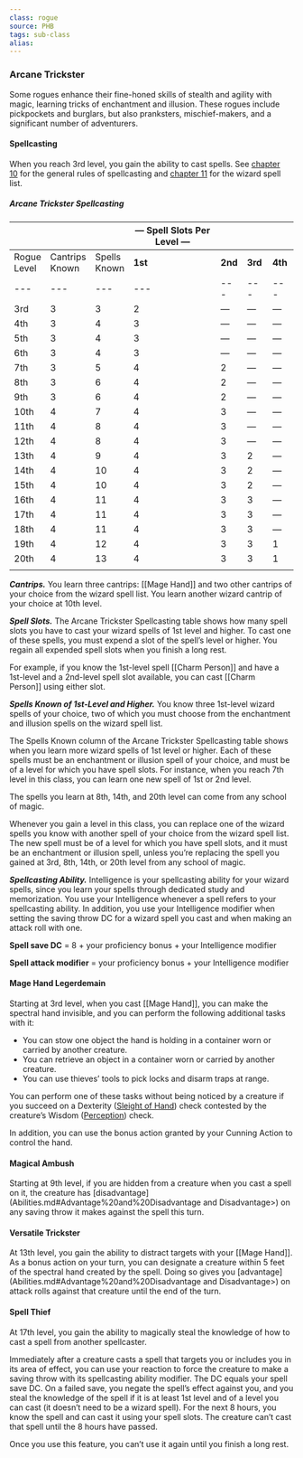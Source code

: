 ```yaml
---
class: rogue
source: PHB
tags: sub-class
alias:
---
```

### Arcane Trickster

Some rogues enhance their fine-honed skills of stealth and agility with magic, learning tricks of enchantment and illusion. These rogues include pickpockets and burglars, but also pranksters, mischief-makers, and a significant number of adventurers.

#### Spellcasting

When you reach 3rd level, you gain the ability to cast spells. See [chapter 10](https://www.dndbeyond.com/sources/phb/spellcasting) for the general rules of spellcasting and [chapter 11](https://www.dndbeyond.com/sources/phb/spells#WizardSpells) for the wizard spell list.

##### Arcane Trickster Spellcasting
|                  |                     |                   | — Spell Slots Per Level — |         |         |         |
| ---------------- | ------------------- | ----------------- | ------------------------- | ------- | ------- | ------- |
| Rogue  <br>Level | Cantrips  <br>Known | Spells  <br>Known | **1st**                   | **2nd** | **3rd** | **4th** |
| ---              | ---                 | ---               | ---                       | ---     | ---     | ---     |
| 3rd              | 3                   | 3                 | 2                         | —       | —       | —       |
| 4th              | 3                   | 4                 | 3                         | —       | —       | —       |
| 5th              | 3                   | 4                 | 3                         | —       | —       | —       |
| 6th              | 3                   | 4                 | 3                         | —       | —       | —       |
| 7th              | 3                   | 5                 | 4                         | 2       | —       | —       |
| 8th              | 3                   | 6                 | 4                         | 2       | —       | —       |
| 9th              | 3                   | 6                 | 4                         | 2       | —       | —       |
| 10th             | 4                   | 7                 | 4                         | 3       | —       | —       |
| 11th             | 4                   | 8                 | 4                         | 3       | —       | —       |
| 12th             | 4                   | 8                 | 4                         | 3       | —       | —       |
| 13th             | 4                   | 9                 | 4                         | 3       | 2       | —       |
| 14th             | 4                   | 10                | 4                         | 3       | 2       | —       |
| 15th             | 4                   | 10                | 4                         | 3       | 2       | —       |
| 16th             | 4                   | 11                | 4                         | 3       | 3       | —       |
| 17th             | 4                   | 11                | 4                         | 3       | 3       | —       |
| 18th             | 4                   | 11                | 4                         | 3       | 3       | —       |
| 19th             | 4                   | 12                | 4                         | 3       | 3       | 1       |
| 20th             | 4                   | 13                | 4                         | 3       | 3       | 1       |
|                  |                     |                   |                           |         |         |         |

_**Cantrips.**_ You learn three cantrips: [[Mage Hand]] and two other cantrips of your choice from the wizard spell list. You learn another wizard cantrip of your choice at 10th level.

_**Spell Slots.**_ The Arcane Trickster Spellcasting table shows how many spell slots you have to cast your wizard spells of 1st level and higher. To cast one of these spells, you must expend a slot of the spell’s level or higher. You regain all expended spell slots when you finish a long rest.

For example, if you know the 1st-level spell [[Charm Person]] and have a 1st-level and a 2nd-level spell slot available, you can cast [[Charm Person]] using either slot.

_**Spells Known of 1st-Level and Higher.**_ You know three 1st-level wizard spells of your choice, two of which you must choose from the enchantment and illusion spells on the wizard spell list.

The Spells Known column of the Arcane Trickster Spellcasting table shows when you learn more wizard spells of 1st level or higher. Each of these spells must be an enchantment or illusion spell of your choice, and must be of a level for which you have spell slots. For instance, when you reach 7th level in this class, you can learn one new spell of 1st or 2nd level.

The spells you learn at 8th, 14th, and 20th level can come from any school of magic.

Whenever you gain a level in this class, you can replace one of the wizard spells you know with another spell of your choice from the wizard spell list. The new spell must be of a level for which you have spell slots, and it must be an enchantment or illusion spell, unless you’re replacing the spell you gained at 3rd, 8th, 14th, or 20th level from any school of magic.

_**Spellcasting Ability.**_ Intelligence is your spellcasting ability for your wizard spells, since you learn your spells through dedicated study and memorization. You use your Intelligence whenever a spell refers to your spellcasting ability. In addition, you use your Intelligence modifier when setting the saving throw DC for a wizard spell you cast and when making an attack roll with one.

**Spell save DC** = 8 + your proficiency bonus + your Intelligence modifier

**Spell attack modifier** = your proficiency bonus + your Intelligence modifier

#### Mage Hand Legerdemain

Starting at 3rd level, when you cast [[Mage Hand]], you can make the spectral hand invisible, and you can perform the following additional tasks with it:

- You can stow one object the hand is holding in a container worn or carried by another creature.
- You can retrieve an object in a container worn or carried by another creature.
- You can use thieves’ tools to pick locks and disarm traps at range.

You can perform one of these tasks without being noticed by a creature if you succeed on a Dexterity ([Sleight of Hand](Abilities.md#^sleight-of-hand)) check contested by the creature’s Wisdom ([Perception](Abilities.md#^perception)) check.

In addition, you can use the bonus action granted by your Cunning Action to control the hand.

#### Magical Ambush

Starting at 9th level, if you are hidden from a creature when you cast a spell on it, the creature has [disadvantage](Abilities.md#Advantage%20and%20Disadvantage and Disadvantage>) on any saving throw it makes against the spell this turn.

#### Versatile Trickster

At 13th level, you gain the ability to distract targets with your [[Mage Hand]]. As a bonus action on your turn, you can designate a creature within 5 feet of the spectral hand created by the spell. Doing so gives you [advantage](Abilities.md#Advantage%20and%20Disadvantage and Disadvantage>) on attack rolls against that creature until the end of the turn.

#### Spell Thief

At 17th level, you gain the ability to magically steal the knowledge of how to cast a spell from another spellcaster.

Immediately after a creature casts a spell that targets you or includes you in its area of effect, you can use your reaction to force the creature to make a saving throw with its spellcasting ability modifier. The DC equals your spell save DC. On a failed save, you negate the spell’s effect against you, and you steal the knowledge of the spell if it is at least 1st level and of a level you can cast (it doesn’t need to be a wizard spell). For the next 8 hours, you know the spell and can cast it using your spell slots. The creature can’t cast that spell until the 8 hours have passed.

Once you use this feature, you can’t use it again until you finish a long rest.